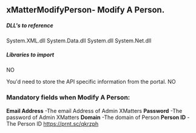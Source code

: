 ## xMatterModifyPerson- Modify A Person.



##### DLL's to reference
System.XML.dll
System.Data.dll
System.dll
System.Net.dll

##### Libraries to import
NO


You'd need to store the API specific information from the portal.
NO

### Mandatory fields when Modify A Person:
**Email Address**               -The email Address of Admin XMatters
**Password**			-The password of Admin XMatters
**Domain**			-The domain of Person
**Person ID**			-The Person ID https://prnt.sc/qkrzph
